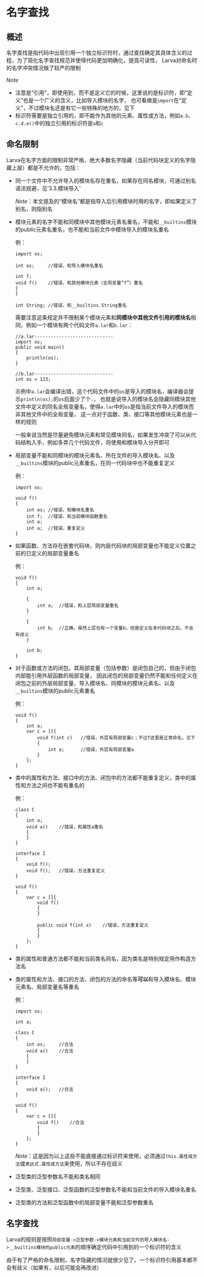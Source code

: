 # **名字查找**

## **概述**

名字查找是指代码中出现引用一个独立标识符时，通过查找确定其具体含义的过程，为了简化名字查找规范并使得代码更加明确化，提高可读性，
Larva对命名时的名字冲突情况做了较严的限制

*Note*
* 注意是“引用”，即使用到，而不是定义它的时候，这里说的是标识符，即“定义”也是一个广义的含义，比如导入模块的名字，
也可看做是`import`在“定义”，不过模块名还是有它一些特殊的地方的，见下
* 标识符需要是独立引用的，即不能作为其他的元素、属性或方法，例如`a.b`、`c.d.e()`中的独立引用的标识符是`a`和`c`

## **命名限制**

Larva在名字方面的限制非常严格，绝大多数名字隐藏（当前代码块定义的名字隐藏上层）都是不允许的，包括：

* 同一个文件中不允许导入的模块名存在重名，如果存在同名模块，可通过别名语法规避，见‘3.3.模块导入’

    *Note*：本文提及的“模块名”都是指导入后引用模块时用的名字，即如果定义了别名，则指别名

* 模块元素的名字不能和同模块中其他模块元素名重名，不能和`__builtins`模块的public元素名重名，也不能和当前文件中模块导入的模块名重名

    例：
    ```
    import os;

    int os;     //错误，和导入模块名重名

    int f;
    void f()    //错误，和其他模块元素（全局变量“f”）重名
    {
    }

    int String; //错误，和__builtins.String重名
    ```
    需要注意这条规定并不限制某个模块元素和**同模块中其他文件引用的模块名**相同，例如一个模块有两个代码文件`a.lar`和`b.lar`：
    ```
    //a.lar-----------------------------
    import os;
    public void main()
    {
        println(os);
    }

    //b.lar-----------------------------
    int os = 123;
    ```
    示例中`a.lar`会编译出错，这个代码文件中的`os`是导入的模块名，编译器会提示`println(os);`的`os`后面少了个`.`，
    也就是说导入的模块名会隐藏同模块其他文件中定义的同名全局变量名，使得`a.lar`中的`os`是指当前文件导入的模块而非其他文件中的全局变量，
    这一点对于函数、类、接口等其他模块元素也是一样的规则

    一般来说当然是尽量避免模块元素和常见模块同名，如果发生冲突了可以从代码结构入手，例如多弄几个代码文件，将使用和模块导入分开即可

* 局部变量不能和同模块的模块元素名、所在文件的导入模块名、以及`__builtins`模块的public元素重名，在同一代码块中也不能重复定义

    例：
    ```
    import os;

    void f()
    {
        int os; //错误，和模块名重名
        int f;  //错误，和当前模块函数重名
        int a;
        int a;  //错误，重复定义
    }
    ```

* 如果函数、方法存在嵌套代码块，则内层代码块的局部变量也不能定义位置之前的已定义的局部变量重名

    例：
    ```
    void f()
    {
        int a;

        {
            int a;  //错误，和上层局部变量重名
        }

        {
            int b;  //正确，虽然上层也有一个变量b，但是定义在本代码块之后，不会有歧义
        }

        int b;
    }
    ```

* 对于函数或方法的闭包，其局部变量（包括参数）是闭包自己的，但由于闭包内部能引用外层函数的局部变量，
因此闭包的局部变量仍然不能和任何定义在闭包之前的外层局部变量、导入模块名、同模块的模块元素名、以及`__builtins`模块的public元素重名

    例：
    ```
    void f()
    {
        int a;
        var c = []{
            void f(int c)   //错误，外层有局部变量c；不过f这里是正常命名，见下
            {
                int a;      //错误，外层有局部变量a
            }
        };
    }
    ```

* 类中的属性和方法、接口中的方法、闭包中的方法都不能重复定义，类中的属性和方法之间也不能有重名的

    例：
    ```
    class C
    {
        int a;
        void a()    //错误，和属性a重名
        {
        }
    }

    interface I
    {
        void f();
        void f();   //错误，方法重复定义
    }

    void f()
    {
        var c = []{
            void f()
            {
            }

            public void f(int x)    //错误，方法重复定义
            {
            }
        };
    }
    ```

* 类的属性和普通方法都不能和当前类名同名，因为类名是特别规定用作构造方法名

* 类的属性和方法、接口的方法、闭包的方法的命名等**可以**和导入模块名、模块元素名、局部变量名等重名

    例：
    ```
    import os;

    int a;

    class C
    {
        int os;     //合法
        void a()    //合法
        {
        }
    }

    interface I
    {
        void a();   //合法
    }

    void f()
    {
        var c = []{
            void f()    //合法
            {
            }
        };
    }
    ```
    *Note*：这是因为以上这些不能直接通过标识符来使用，必须通过`this.属性或方法`或`表达式.属性或方法`来使用，所以不存在歧义

* 泛型类的泛型参数名不能和类名相同

* 泛型类、泛型接口、泛型函数的泛型参数名不能和当前文件的导入模块名重名

* 泛型类的方法和泛型函数中的局部变量不能和泛型参数重名

## **名字查找**

Larva的规则是按照`局部变量->泛型参数->模块元素和当前文件的导入模块名->__builtins模块的public元素`的顺序确定代码中引用到的一个标识符的含义

由于有了严格的命名限制，名字隐藏的情况就很少见了，一个标识符引用基本都不会有歧义（如果有，以后可能会再改进）
